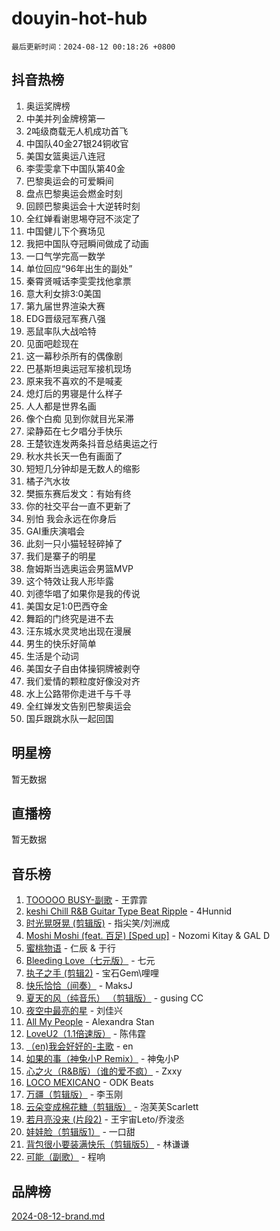 # douyin-hot-hub

`最后更新时间：2024-08-12 00:18:26 +0800`

## 抖音热榜

1. 奥运奖牌榜
1. 中美并列金牌榜第一
1. 2吨级商载无人机成功首飞
1. 中国队40金27银24铜收官
1. 美国女篮奥运八连冠
1. 李雯雯拿下中国队第40金
1. 巴黎奥运会的可爱瞬间
1. 盘点巴黎奥运会燃金时刻
1. 回顾巴黎奥运会十大逆转时刻
1. 全红婵看谢思埸夺冠不淡定了
1. 中国健儿下个赛场见
1. 我把中国队夺冠瞬间做成了动画
1. 一口气学完高一数学
1. 单位回应“96年出生的副处”
1. 秦霄贤喊话李雯雯找他拿票
1. 意大利女排3:0美国
1. 第九届世界渲染大赛
1. EDG晋级冠军赛八强
1. 恶鼠率队大战哈特
1. 见面吧趁现在
1. 这一幕秒杀所有的偶像剧
1. 巴基斯坦奥运冠军接机现场
1. 原来我不喜欢的不是喊麦
1. 熄灯后的男寝是什么样子
1. 人人都是世界名画
1. 像个白痴 见到你就目光呆滞
1. 梁静茹在七夕唱分手快乐
1. 王楚钦连发两条抖音总结奥运之行
1. 秋水共长天一色有画面了
1. 短短几分钟却是无数人的缩影
1. 橘子汽水妆
1. 樊振东赛后发文：有始有终
1. 你的社交平台一直不更新了
1. 别怕 我会永远在你身后
1. GAI重庆演唱会
1. 此刻一只小猫轻轻碎掉了
1. 我们是寨子的明星
1. 詹姆斯当选奥运会男篮MVP
1. 这个特效让我人形毕露
1. 刘德华唱了如果你是我的传说
1. 美国女足1:0巴西夺金
1. 舞蹈的门终究是进不去
1. 汪东城水灵灵地出现在漫展
1. 男生的快乐好简单
1. 生活是个动词
1. 美国女子自由体操铜牌被剥夺
1. 我们爱情的颗粒度好像没对齐
1. 水上公路带你走进千与千寻
1. 全红婵发文告别巴黎奥运会
1. 国乒跟跳水队一起回国

## 明星榜

暂无数据

## 直播榜

暂无数据

## 音乐榜

1. [TOOOOO BUSY-副歌](https://sf5-hl-cdn-tos.douyinstatic.com/obj/tos-cn-ve-2774/o0fmjGZetNDjSM5EimFs2QlzBg30YgByJMRQrC) - 王霏霏
1. [keshi Chill R&B Guitar Type Beat Ripple](https://sf3-cdn-tos.douyinstatic.com/obj/tos-cn-ve-2774/okQIfmitAB3HpgZQo0YCEFEACcDhQngn0fkFIC) - 4Hunnid
1. [时光晃呀晃 (剪辑版)](https://sf5-hl-cdn-tos.douyinstatic.com/obj/tos-cn-ve-2774/o8ACeQem3gwI1x3GIYGAfKG0LJebKFRJDwRwyW) - 指尖笑/刘洲成
1. [Moshi Moshi (feat. 百足) [Sped up]](https://sf3-cdn-tos.douyinstatic.com/obj/tos-cn-ve-2774/ocCPFQcXJLeroaIdQLIGAoeeYM3OAUYGDguHXz) - Nozomi Kitay & GAL D
1. [蜜桃物语](https://sf5-hl-cdn-tos.douyinstatic.com/obj/tos-cn-ve-2774/oIhOSCZtIACtYU4XQkngiW9kCBfVD1Fz9IYeqL) - 仁辰 & 于行
1. [Bleeding Love（七元版）](https://sf3-cdn-tos.douyinstatic.com/obj/tos-cn-ve-2774/oEgC9eZFHQ1MfSRnrfkzFp8AayDWqAQMABBgUs) - 七元
1. [执子之手 (剪辑2)](https://sf5-hl-cdn-tos.douyinstatic.com/obj/tos-cn-ve-2774/oUoZLQjCc31XzqsBnBQUNgeKtYPBcgbFDwtfcu) - 宝石Gem\哩哩
1. [快乐恰恰（间奏）](https://sf6-cdn-tos.douyinstatic.com/obj/tos-cn-ve-2774/oMesum3HvWQXJxuMFeVYzf54o2QzH5aEBPOCAn) - MaksJ
1. [夏天的风（纯音乐） （剪辑版）](https://sf5-hl-cdn-tos.douyinstatic.com/obj/tos-cn-ve-2774/oUzLjBZZFQAoNRmGokEeD5zfQCObp6UeFAnTa6) - gusing CC
1. [夜空中最亮的星](https://sf3-cdn-tos.douyinstatic.com/obj/tos-cn-ve-2774/o4IfgGwqqnFeXEMGaS8JBzJAdayAaCeoxqbjCD) - 刘佳兴
1. [All My People](https://sf5-hl-cdn-tos.douyinstatic.com/obj/tos-cn-ve-2774/c7773e6b7c3f4bd9b26cd85b0cfa4eff) - Alexandra Stan
1. [LoveU2（1.1倍速版）](https://sf3-cdn-tos.douyinstatic.com/obj/tos-cn-ve-2774/oQMeDffLaEmgMwgCOEMAFCI6INzoFPgWdD0rsa) - 陈伟霆
1. [（en)我会好好的-主歌](https://sf5-hl-cdn-tos.douyinstatic.com/obj/tos-cn-ve-2774/oUrYpIdrvCbA8m8yAZjbMWjUkL6tiinWMkBTs) - en
1. [如果的事（神兔小P Remix）](https://sf5-hl-cdn-tos.douyinstatic.com/obj/tos-cn-ve-2774/okHtAffz3g4ZB0BMQn9iC9BC6AciI3xCmgQTqt) - 神兔小P
1. [心之火（R&B版）（谁的爱不疯）](https://sf3-cdn-tos.douyinstatic.com/obj/tos-cn-ve-2774/okemkEDaIBBE3OosftCgMxlFkLQZRw37t36ZQv) - Zxxy
1. [LOCO MEXICANO](https://sf5-hl-cdn-tos.douyinstatic.com/obj/tos-cn-ve-2774/owxVoxJorA4ILBfsMAjU6t7O1xW9w0tS7EYzh6) - ODK Beats
1. [万疆（剪辑版）](https://sf5-hl-cdn-tos.douyinstatic.com/obj/tos-cn-ve-2774/ooG7oVgFlDTelKCjCsTTobQvbdtj1BBQXnfZd8) - 李玉刚
1. [云朵变成棉花糖（剪辑版）](https://sf5-hl-cdn-tos.douyinstatic.com/obj/tos-cn-ve-2774/o8LC84GQLALFfXeyJmh8KE61byVQYMMeAZLfEI) - 泡芙芙Scarlett
1. [若月亮没来 (片段2)](https://sf5-hl-cdn-tos.douyinstatic.com/obj/tos-cn-ve-2774/ocQavLLjkCOeDxGyYeIMGgNAIwJ0QXE1Ve3Fzv) - 王宇宙Leto/乔浚丞
1. [娃娃脸（剪辑版1）](https://sf5-hl-cdn-tos.douyinstatic.com/obj/tos-cn-ve-2774/oIimSCgQoNUePTAZ1Ba7TeADY4KetGYsVFeaaB) - 一口甜
1. [背包很小要装满快乐（剪辑版5）](https://sf5-hl-cdn-tos.douyinstatic.com/obj/tos-cn-ve-2774/oUqSJIiBjw2pxsBAiQRmkbZGJrlGCMBPpIW90) - 林谦谦
1. [可能（副歌）](https://sf3-cdn-tos.douyinstatic.com/obj/tos-cn-ve-2774/cde1731888894259b333569393c2fb51) - 程响

## 品牌榜

[2024-08-12-brand.md](2024-08-12-brand.md)
